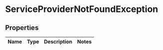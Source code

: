 
# ServiceProviderNotFoundException

## Properties
Name | Type | Description | Notes
------------ | ------------- | ------------- | -------------



